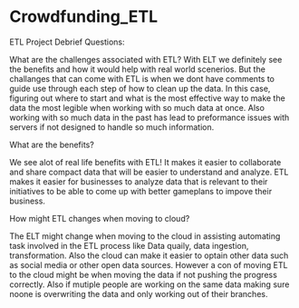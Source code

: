 # Crowdfunding_ETL

ETL Project Debrief Questions: 


What are the challenges associated with ETL?
    With ELT we definitely see the benefits and how it would help with real world scenerios. But the challanges that can come with ETL is when we dont have comments to guide use through each step of how to clean up the data. In this case, figuring out where to start and what is the most effective way to make the data the most legible when working with so much data at once. Also working with so much data in the past has lead to preformance issues with servers if not designed to handle so much information.

What are the benefits?

We see alot of real life benefits with ETL! It makes it easier to collaborate and share compact data that will be easier to understand and analyze. ETL makes it easier for businesses to analyze data that is relevant to their initiatives to be able to come up with better gameplans to impove their business.


How might ETL changes when moving to cloud?

The ELT might change when moving to the cloud in assisting automating task involved in the ETL process like Data quaily, data ingestion, transformation. Also the cloud can make it easier to optain other data such as social media or other open data sources. 
However a con of moving ETL to the cloud might be when moving the data if not pushing the progress correctly. Also if mutiple people are working on the same data making sure noone is overwriting the data and only working out of their branches. 

